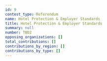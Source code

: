 ```yaml
---
id: 9
contest_type: Referendum
name: Hotel Protection & Employer Standards
title: Hotel Protection & Employer Standards
summary: null
number: TBD2
opposing_organizations: []
total_contributions: []
contributions_by_region: []
contributions_by_type: []
---
```


